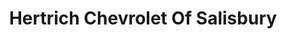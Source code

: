 ---
title: "Hertrich Chevrolet Of Salisbury"
url: /salisbury/hertrich-chevrolet-of-salisbury/
shop: car
---